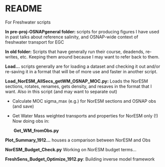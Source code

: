 # README

For Freshwater scripts

**In pre-proj-OSNAPgeneral folder:** scripts for producing figures I have used in past talks about reference salinity, and OSNAP-wide context of freshwater transport for EGC

**In old folder:** Scripts that have generally run their course, deadends, re-writes, etc. Keeping them around because I may want to refer back to them.

**Load...** scripts generally are for loading a dataset and checking it out and/or re-saving it in a format that will be of more use and faster in another script.

**Load_NorESM_AllSecs_getWM_OSNAP_MOC.py:** Loads the NorESM sections, rotates, renames, gets density, and resaves in the format that I want. Also in this script (and may want to separate out)

*  Calculate MOC sigma_max (e.g.) for NorESM sections and OSNAP obs (and save)

* Get Water Mass weighted transports and properties for NorESM only (!) Now doing obs in:

  ​	**Get_WM_fromObs.py**

**Plot_Summary_1912...** houses a comparison between NorESM and Obs

**NorESM_Budget_Check.py** Working on NorESM budget terms...

**FreshSens_Budget_Optimize_1912.py**: Building inverse model framework



